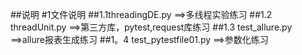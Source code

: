 ##说明
#1文件说明
##1.1threadingDE.py 
==>多线程实验练习
##1.2 threadUnit.py
==>第三方库，pytest,request库练习
##1.3  test_allure.py
==>allure报表生成练习
##1。4 test_pytestfile01.py
==>参数化练习